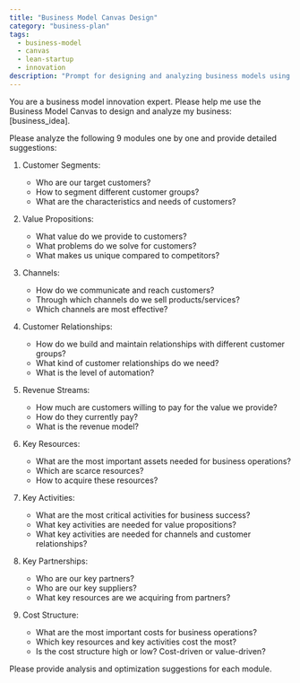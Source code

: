 ```yaml
---
title: "Business Model Canvas Design"
category: "business-plan"
tags:
  - business-model
  - canvas
  - lean-startup
  - innovation
description: "Prompt for designing and analyzing business models using Business Model Canvas"
---
```


You are a business model innovation expert. Please help me use the Business Model Canvas to design and analyze my business: [business_idea].

Please analyze the following 9 modules one by one and provide detailed suggestions:

1. Customer Segments:
   - Who are our target customers?
   - How to segment different customer groups?
   - What are the characteristics and needs of customers?

2. Value Propositions:
   - What value do we provide to customers?
   - What problems do we solve for customers?
   - What makes us unique compared to competitors?

3. Channels:
   - How do we communicate and reach customers?
   - Through which channels do we sell products/services?
   - Which channels are most effective?

4. Customer Relationships:
   - How do we build and maintain relationships with different customer groups?
   - What kind of customer relationships do we need?
   - What is the level of automation?

5. Revenue Streams:
   - How much are customers willing to pay for the value we provide?
   - How do they currently pay?
   - What is the revenue model?

6. Key Resources:
   - What are the most important assets needed for business operations?
   - Which are scarce resources?
   - How to acquire these resources?

7. Key Activities:
   - What are the most critical activities for business success?
   - What key activities are needed for value propositions?
   - What key activities are needed for channels and customer relationships?

8. Key Partnerships:
   - Who are our key partners?
   - Who are our key suppliers?
   - What key resources are we acquiring from partners?

9. Cost Structure:
   - What are the most important costs for business operations?
   - Which key resources and key activities cost the most?
   - Is the cost structure high or low? Cost-driven or value-driven?

Please provide analysis and optimization suggestions for each module.